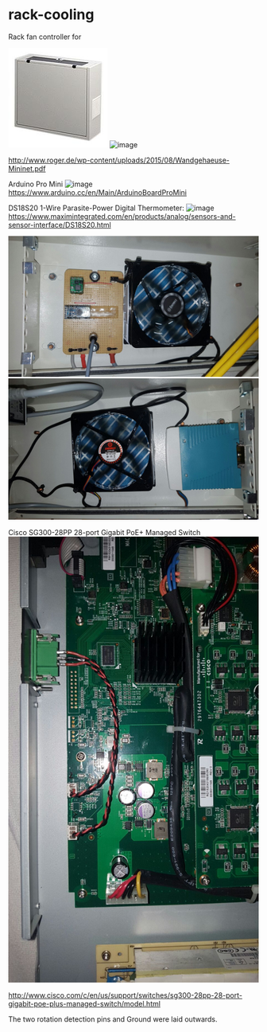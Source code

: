 # rack-cooling
Rack fan controller for 

![image](https://raw.githubusercontent.com/mbr1989/rack-cooling/master/pics/219SjhDcERL.jpg)
![image](https://raw.githubusercontent.com/mbr1989/rack-cooling/master/pics/Zubeh%C3%B6r-Mininet.JPG)

http://www.roger.de/wp-content/uploads/2015/08/Wandgehaeuse-Mininet.pdf

Arduino Pro Mini
![image](https://www.arduino.cc/en/uploads/Main/ProMiniFront.jpg)
https://www.arduino.cc/en/Main/ArduinoBoardProMini

DS18S20 1-Wire Parasite-Power Digital Thermometer:
![image](http://www.14core.com/wp-content/uploads/2015/11/Temperature-Sensor-Dallas-Pinout-Diagram.jpg)
https://www.maximintegrated.com/en/products/analog/sensors-and-sensor-interface/DS18S20.html

![image](https://raw.githubusercontent.com/mbr1989/rack-cooling/master/pics/IMG-20160804-WA0006.jpg)
![image](https://raw.githubusercontent.com/mbr1989/rack-cooling/master/pics/IMG-20160804-WA0008.jpg)

Cisco SG300-28PP 28-port Gigabit PoE+ Managed Switch
![image](https://raw.githubusercontent.com/mbr1989/rack-cooling/master/pics/IMG-20160804-WA0017.jpg)

http://www.cisco.com/c/en/us/support/switches/sg300-28pp-28-port-gigabit-poe-plus-managed-switch/model.html

The two rotation detection pins and Ground were laid outwards.

